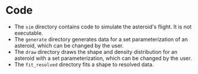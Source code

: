 # Code

* The `sim` directory contains code to simulate the asteroid's flight. It is not executable.
* The `generate` directory generates data for a set parameterization of an asteroid, which can be changed by the user.
* The `draw` directory draws the shape and density distribution for an asteroid with a set parameterization, which can be changed by the user.
* The `fit_resolved` directory fits a shape to resolved data.

